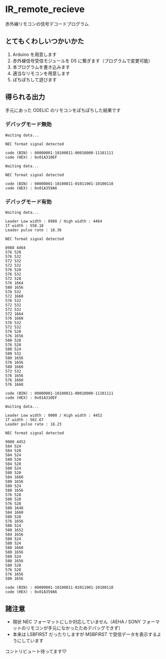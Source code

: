 # IR_remote_recieve

赤外線リモコンの信号デコードプログラム

## とてもくわしいつかいかた

1. Arduino を用意します
2. 赤外線信号受信モジュールを D5 に繋ぎます（プログラムで変更可能）
3. 本プログラムを書き込みます
4. 適当なリモコンを用意します
5. ぽちぽちして遊びます

## 得られる出力

手元にあった ODELIC のリモコンをぽちぽちした結果です

### デバッグモード無効

```
Waiting data...

NEC format signal detected

code (BIN) : 00000001-10100011-00010000-11101111
code (HEX) : 0x01A310EF

Waiting data...

NEC format signal detected

code (BIN) : 00000001-10100011-01011001-10100110
code (HEX) : 0x01A359A6
```

### デバッグモード有効

```
Waiting data...

Leader Low width : 8988 / High width : 4464
1T width : 558.18
Leader pulse rate : 18.36

NEC format signal detected

8988 4464
576 528
576 532
572 532
572 532
576 528
576 532
572 528
576 1664
580 1656
576 532
572 1660
576 532
572 532
572 532
572 1664
576 1660
576 532
572 532
576 528
576 1656
580 528
576 528
580 524
580 532
580 1656
576 1656
580 1660
572 532
576 1656
576 1660
576 1660

code (BIN) : 00000001-10100011-00010000-11101111
code (HEX) : 0x01A310EF

Waiting data...

Leader Low width : 9000 / High width : 4452
1T width : 562.67
Leader pulse rate : 18.23

NEC format signal detected

9000 4452
584 524
584 520
584 524
580 520
584 528
580 524
580 520
584 1660
580 1656
580 524
580 1656
576 528
580 528
576 528
580 1648
584 1660
580 528
576 1656
580 524
580 1652
584 1656
580 524
580 524
580 1660
580 1656
580 524
580 1656
580 528
576 528
576 1656
580 1656

code (BIN) : 00000001-10100011-01011001-10100110
code (HEX) : 0x01A359A6
```

## 諸注意

- 現状 NEC フォーマットにしか対応していません（AEHA / SONY フォーマットのリモコンが手元になかったためデバッグできず）
- 本来は LSBFIRST だったりしますが MSBFIRST で受信データを表示するようにしています

コントリビュート待ってます♡
